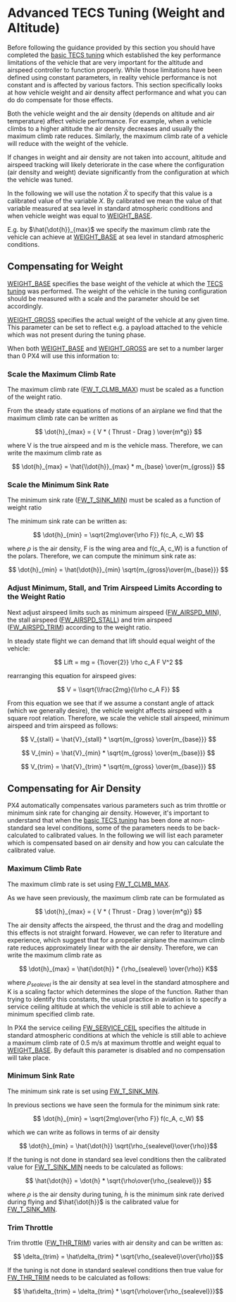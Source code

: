 # Advanced TECS Tuning (Weight and Altitude)

Before following the guidance provided by this section you should have completed the [basic TECS tuning](../config_fw/position_tuning_guide_fixedwing.md#tecs-tuning-altitude-and-airspeed) which established the key performance limitations of the vehicle that are very important for the altitude and airspeed controller to function properly.
While those limitations have been defined using constant parameters, in reality vehicle performance is not constant and is affected by various factors.
This section specifically looks at how vehicle weight and air density affect performance and what you can do do compensate for those effects.

Both the vehicle weight and the air density (depends on altitude and air temperature) affect vehicle performance.
For example, when a vehicle climbs to a higher altitude the air density decreases and usually the maximum climb rate reduces.
Similarly, the maximum climb rate of a vehicle will reduce with the weight of the vehicle.

If changes in weight and air density are not taken into account, altitude and airspeed tracking will likely deteriorate in the case where the configuration (air density and weight) deviate significantly from the configuration at which the vehicle was tuned.

In the following we will use the notation $\hat X$ to specify that this value is a calibrated value of the variable $X$.
By calibrated we mean the value of that variable measured at sea level in standard atmospheric conditions and when vehicle weight was equal to [WEIGHT_BASE](../advanced_config/parameter_reference.md#WEIGHT_BASE).

E.g. by $\hat{\dot{h}}_{max}$ we specify the maximum climb rate the vehicle can achieve at [WEIGHT_BASE](../advanced_config/parameter_reference.md#WEIGHT_BASE) at sea level in standard atmospheric conditions.

## Compensating for Weight

[WEIGHT_BASE](../advanced_config/parameter_reference.md#WEIGHT_BASE) specifies the base weight of the vehicle at which the [TECS tuning](position_tuning_guide_fixedwing.md#tecs-tuning-altitude-and-airspeed) was performed.
The weight of the vehicle in the tuning configuration should be measured with a scale and the parameter should be set accordingly.

[WEIGHT_GROSS](../advanced_config/parameter_reference.md#WEIGHT_BASE) specifies the actual weight of the vehicle at any given time.
This parameter can be set to reflect e.g. a payload attached to the vehicle which was not present during the tuning phase.

When both [WEIGHT_BASE](../advanced_config/parameter_reference.md#WEIGHT_BASE) and [WEIGHT_GROSS](../advanced_config/parameter_reference.md#WEIGHT_GROSS) are set to a number larger than 0 PX4 will use this information to:

### Scale the Maximum Climb Rate

The maximum climb rate ([FW_T_CLMB_MAX](../advanced_config/parameter_reference.md#FW_T_CLMB_MAX)) must be scaled as a function of the weight ratio.

From the steady state equations of motions of an airplane we find that the maximum climb rate can be written as

$$ \dot{h}_{max} = { V * ( Thrust - Drag ) \over{m*g}}  $$

where V is the true airspeed and m is the vehicle mass.
Therefore, we can write the maximum climb rate as

$$ \dot{h}_{max} = \hat{\\dot{h}}_{max} * m_{base} \over{m_{gross}} $$

### Scale the Minimum Sink Rate

The minimum sink rate ([FW_T_SINK_MIN](../advanced_config/parameter_reference.md#FW_T_SINK_MIN)) must be scaled as a function of weight ratio

The minimum sink rate can be written as:

$$ \dot{h}_{min} = \sqrt{2mg\over{\rho F}} f(c_A, c_W) $$

where $\rho$ is the air density, F is the wing area and f(c_A, c_W) is a function of the polars.
Therefore, we can compute the minimum sink rate as:

$$ \dot{h}_{min} = \hat{\dot{h}}_{min}  \sqrt{m_{gross}\over{m_{base}}} $$

### Adjust Minimum, Stall, and Trim Airspeed Limits According to the Weight Ratio

Next adjust airspeed limits such as minimum airspeed ([FW_AIRSPD_MIN](../advanced_config/parameter_reference.md#FW_AIRSPD_MIN)), the stall airspeed ([FW_AIRSPD_STALL](../advanced_config/parameter_reference.md#FW_AIRSPD_STALL)) and trim airspeed ([FW_AIRSPD_TRIM](../advanced_config/parameter_reference.md#FW_AIRSPD_TRIM)) according to the weight ratio.

In steady state flight we can demand that lift should equal weight of the vehicle:

$$ Lift = mg = {1\over{2}} \rho c_A F V^2 $$

rearranging this equation for airspeed gives:

$$ V = \\sqrt{\\frac{2mg}{\\rho c_A F}} $$

From this equation we see that if we assume a constant angle of attack (which we generally desire), the vehicle weight affects airspeed with a square root relation.
Therefore, we scale the vehicle stall airspeed, minimum airspeed and trim airspeed as follows:

$$ V_{stall} = \hat{V}_{stall} * \sqrt{m_{gross} \over{m_{base}}}  $$

$$ V_{min} = \hat{V}_{min} * \sqrt{m_{gross} \over{m_{base}}}  $$

$$ V_{trim} = \hat{V}_{trim} * \sqrt{m_{gross} \over{m_{base}}}  $$

## Compensating for Air Density

PX4 automatically compensates various parameters such as trim throttle or minimum sink rate for changing air density.
However, it's important to understand that when the [basic TECS tuning](../config_fw/position_tuning_guide_fixedwing.md#tecs-tuning-altitude-and-airspeed) has been done at non-standard sea level conditions, some of the parameters needs to be back-calculated to calibrated values.
In the following we will list each parameter which is compensated based on air density and how you can calculate the calibrated value.

### Maximum Climb Rate

The maximum climb rate is set using [FW_T_CLMB_MAX](../advanced_config/parameter_reference.md#FW_T_CLMB_MAX).

As we have seen previously, the maximum climb rate can be formulated as

$$ \dot{h}_{max} = { V * ( Thrust - Drag ) \over{m*g}}  $$

The air density affects the airspeed, the thrust and the drag and modelling this effects is not straight forward.
However, we can refer to literature and experience, which suggest that for a propeller airplane the maximum climb rate reduces approximately linear with the air density.
Therefore, we can write the maximum climb rate as

$$ \dot{h}_{max} = \hat{\dot{h}} * {\rho_{sealevel} \over{\rho}} K$$

where $\rho_{sealevel}$ is the air density at sea level in the standard atmosphere and K is a scaling factor which determines the slope of the function.
Rather than trying to identify this constants, the usual practice in aviation is to specify a service ceiling altitude at which the vehicle is still able to achieve a minimum specified climb rate.

In PX4 the service ceiling [FW_SERVICE_CEIL](../advanced_config/parameter_reference.md#FW_SERVICE_CEIL) specifies the altitude in standard atmospheric conditions at which the vehicle is still able to achieve a maximum climb rate of 0.5 m/s at maximum throttle and weight equal to [WEIGHT_BASE](../advanced_config/parameter_reference.md#WEIGHT_BASE).
By default this parameter is disabled and no compensation will take place.

### Minimum Sink Rate

The minimum sink rate is set using [FW_T_SINK_MIN](../advanced_config/parameter_reference.md#FW_T_SINK_MIN).

In previous sections we have seen the formula for the minimum sink rate:

$$ \dot{h}_{min} = \sqrt{2mg\over{\rho F}} f(c_A, c_W)  $$

which we can write as follows in terms of air density

$$ \dot{h}_{min} = \hat{\dot{h}}  \sqrt{\rho_{sealevel}\over{\rho}}$$

If the tuning is not done in standard sea level conditions then the calibrated value for [FW_T_SINK_MIN](../advanced_config/parameter_reference.md#FW_T_SINK_MIN) needs to be calculated as follows:

$$ \hat{\dot{h}} = \dot{h} * \sqrt{\rho\over{\rho_{sealevel}}}  $$

where $\rho$ is the air density during tuning, $\dot{h}$ is the minimum sink rate derived during flying and $\hat{\dot{h}}$ is the calibrated value for [FW_T_SINK_MIN](../advanced_config/parameter_reference.md#FW_T_SINK_MIN).

### Trim Throttle

Trim throttle ([FW_THR_TRIM](../advanced_config/parameter_reference.md#FW_THR_TRIM)) varies with air density and can be written as:

$$ \delta_{trim} = \hat\delta_{trim} * \sqrt{\rho_{sealevel}\over{\rho}}$$

If the tuning is not done in standard sealevel conditions then true value for [FW_THR_TRIM](../advanced_config/parameter_reference.md#FW_THR_TRIM) needs to be calculated as follows:

$$ \hat\delta_{trim} = \delta_{trim} *  \sqrt{\rho\over{\rho_{sealevel}}}$$
